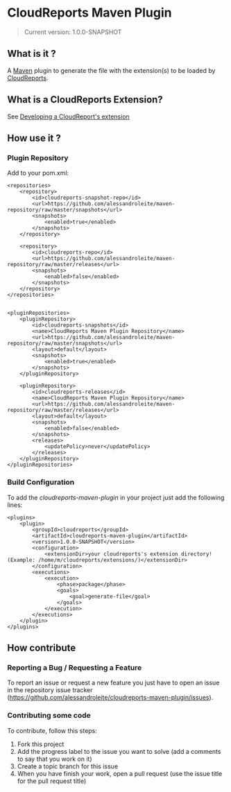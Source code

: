 CloudReports Maven Plugin
===================

>Current version: 1.0.0-SNAPSHOT

What is it ?
------------

A [Maven][maven] plugin to generate the file with the extension(s) to be loaded by [CloudReports][cloudreports].

What is a CloudReports Extension?
------------

See [Developing a CloudReport's extension][cloudreports-developing-extensions]

How use it ?
------------

### Plugin Repository

Add to your pom.xml:

	<repositories>
		<repository>
			<id>cloudreports-snapshot-repo</id>
			<url>https://github.com/alessandroleite/maven-repository/raw/master/snapshots</url>
			<snapshots>
				<enabled>true</enabled>
			</snapshots>
		</repository>

		<repository>
			<id>cloudreports-repo</id>
			<url>https://github.com/alessandroleite/maven-repository/raw/master/releases</url>
			<snapshots>
				<enabled>false</enabled>
			</snapshots>
		</repository>
	</repositories>


	<pluginRepositories>
		<pluginRepository>
			<id>cloudreports-snapshots</id>
			<name>CloudReports Maven Plugin Repository</name>
			<url>https://github.com/alessandroleite/maven-repository/raw/master/snapshots</url>
			<layout>default</layout>
			<snapshots>
				<enabled>true</enabled>
			</snapshots>
		</pluginRepository>

		<pluginRepository>
			<id>cloudreports-releases</id>
			<name>CloudReports Maven Plugin Repository</name>
			<url>https://github.com/alessandroleite/maven-repository/raw/master/releases</url>
			<layout>default</layout>
			<snapshots>
				<enabled>false</enabled>
			</snapshots>
			<releases>
				<updatePolicy>never</updatePolicy>
			</releases>
		</pluginRepository>
	</pluginRepositories>


### Build Configuration

To add the _cloudreports-maven-plugin_ in your project just add the following lines:

	<plugins>
		<plugin>
			<groupId>cloudreports</groupId>
			<artifactId>cloudreports-maven-plugin</artifactId>
			<version>1.0.0-SNAPSHOT</version>
			<configuration>
				<extensionDir>your cloudreports's extension directory! (Example: /home/m/cloudreports/extensions/)</extensionDir>
			</configuration>
			<executions>
				<execution>
					<phase>package</phase>
					<goals>
						<goal>generate-file</goal>
					</goals>
				</execution>
			</executions>
		</plugin>
	</plugins>

How contribute
--------------

### Reporting a Bug / Requesting a Feature

To report an issue or request a new feature you just have to open an issue in the repository issue tracker (<https://github.com/alessandroleite/cloudreports-maven-plugin/issues>).

### Contributing some code

To contribute, follow this steps:

 1. Fork this project
 2. Add the progress label to the issue you want to solve (add a comments to say that you work on it)
 3. Create a topic branch for this issue
 4. When you have finish your work, open a pull request (use the issue title for the pull request title)
 
[maven]: http://maven.apache.org/
[cloudreports]:https://github.com/thiagotts/CloudReports/
[cloudreports-developing-extensions]:https://github.com/thiagotts/CloudReports/wiki/Developing-extensions
 